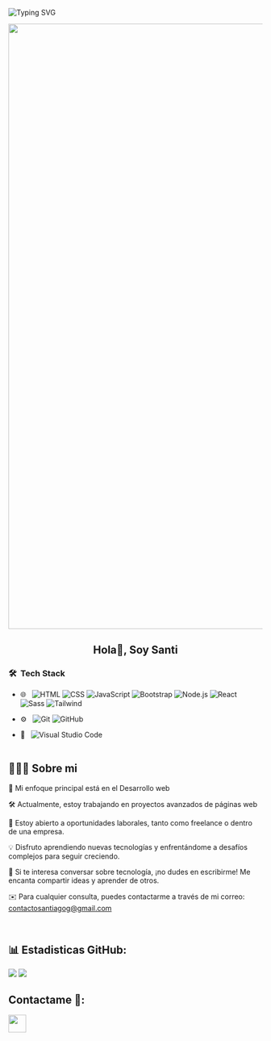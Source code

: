 ![Typing SVG](https://readme-typing-svg.herokuapp.com?multiline=true&width=500&lines=Bienvenid@-A-Mi-Pagina-De-Github!)

<p align="center">
  <img width="1200" src="assets/241765440-80728820-e06b-4f96-9c9e-9df46f0cc0a5.gif" />
</p>  
<h2 align="center">Hola👋, Soy Santi</h2>

<h3> 🛠 &nbsp;Tech Stack</h3>

- 🌐 &nbsp;
  ![HTML](https://img.shields.io/badge/-HTML-333333?style=flat&logo=HTML5)
  ![CSS](https://img.shields.io/badge/-CSS-333333?style=flat&logo=CSS3&logoColor=1572B6)
  ![JavaScript](https://img.shields.io/badge/-JavaScript-333333?style=flat&logo=javascript)
  ![Bootstrap](https://img.shields.io/badge/-Bootstrap-333333?style=flat&logo=bootstrap&logoColor=563D7C)
  ![Node.js](https://img.shields.io/badge/-Node.js-333333?style=flat&logo=node.js)
  ![React](https://img.shields.io/badge/-React-333333?style=flat&logo=react)
  ![Sass](https://img.shields.io/badge/Sass-333333?style=flat&logo=sass)
  ![Tailwind](https://img.shields.io/badge/Tailwind-333333?style=flat&logo=tailwindcss)

- ⚙️ &nbsp;
  ![Git](https://img.shields.io/badge/-Git-333333?style=flat&logo=git)
  ![GitHub](https://img.shields.io/badge/-GitHub-333333?style=flat&logo=github)
- 🔧 &nbsp;
  ![Visual Studio Code](https://img.shields.io/badge/-Visual%20Studio%20Code-333333?)
  <br>
  <br>

## 👨🏻‍💻 Sobre mi

🌱 Mi enfoque principal está en el Desarrollo web

🛠️ Actualmente, estoy trabajando en proyectos avanzados de páginas web

💼 Estoy abierto a oportunidades laborales, tanto como freelance o dentro de una empresa.

💡 Disfruto aprendiendo nuevas tecnologías y enfrentándome a desafíos complejos para seguir creciendo.

💬 Si te interesa conversar sobre tecnología, ¡no dudes en escribirme! Me encanta compartir ideas y aprender de otros.

✉️ Para cualquier consulta, puedes contactarme a través de mi correo: contactosantiagog@gmail.com

<br>

<div align="center"> </div>

## 📊 Estadisticas GitHub:

![](https://github-readme-stats.vercel.app/api?username=zantisad&show_icons=true&theme=tokyonight)
![](https://github-readme-stats.vercel.app/api/top-langs/?username=zantisad&theme=dark&hide_border=false&include_all_commits=true&count_private=true&layout=compact)

## Contactame 👋:

<p>
    <a href="https://www.linkedin.com/in/santiago-gonzalez-dev/">
        <img src="https://img.shields.io/badge/linkedin-%230077B5.svg?&style=for-the-badge&logo=linkedin&logoColor=white" height=35>
    </a> 
</p>
